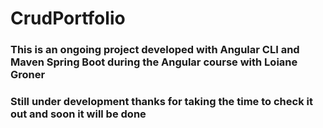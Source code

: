 # CrudPortfolio

### This is an ongoing project developed with Angular CLI and Maven Spring Boot during the Angular course with Loiane Groner

### Still under development thanks for taking the time to check it out and soon it will be done